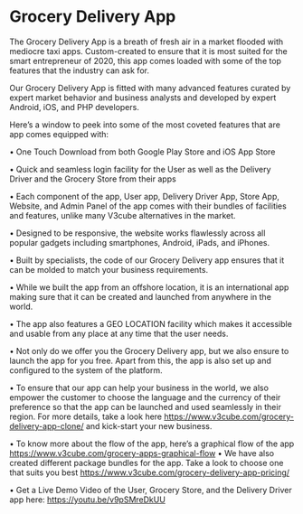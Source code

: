 # Grocery Delivery App
The Grocery Delivery App is a breath of fresh air in a market flooded with mediocre taxi apps. Custom-created to ensure that it is most suited for the smart entrepreneur of 2020, this app comes loaded with some of the top features that the industry can ask for.

Our Grocery Delivery App is fitted with many advanced features curated by expert market behavior and business analysts and developed by expert Android, iOS, and PHP developers. 

Here’s a window to peek into some of the most coveted features that are app comes equipped with:

•	One Touch Download from both Google Play Store and iOS App Store

•	Quick and seamless login facility for the User as well as the Delivery Driver and the Grocery Store from their apps

•	Each component of the app, User app, Delivery Driver App, Store App, Website, and Admin Panel of the app comes with their bundles of facilities and features, unlike many V3cube alternatives in the market. 

•	Designed to be responsive, the website works flawlessly across all popular gadgets including smartphones, Android, iPads, and iPhones.

•	Built by specialists, the code of our Grocery Delivery app ensures that it can be molded to match your business requirements.

•	While we built the app from an offshore location, it is an international app making sure that it can be created and launched from anywhere in the world.

•	The app also features a GEO LOCATION facility which makes it accessible and usable from any place at any time that the user needs. 

•	Not only do we offer you the Grocery Delivery app, but we also ensure to launch the app for you free. Apart from this, the app is also set up and configured to the system of the platform.

•	To ensure that our app can help your business in the world, we also empower the customer to choose the language and the currency of their preference so that the app can be launched and used seamlessly in their region. 
For more details, take a look here https://www.v3cube.com/grocery-delivery-app-clone/ and kick-start your new business. 

•	To know more about the flow of the app, here’s a graphical flow of the app https://www.v3cube.com/grocery-apps-graphical-flow
•	We have also created different package bundles for the app. 
Take a look to choose one that suits you best https://www.v3cube.com/grocery-delivery-app-pricing/

•	Get a Live Demo Video of the User, Grocery Store, and the Delivery Driver app here: https://youtu.be/v9pSMreDkUU
